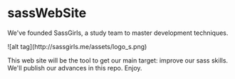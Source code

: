 sassWebSite
===========
<p>We've founded SassGirls, a study team to master development techniques. </p>
![alt tag](http://sassgirls.me/assets/logo_s.png)
<p>This web site will be the tool to get our main target: improve our sass skills. We'll publish our advances in this repo. Enjoy.</p>